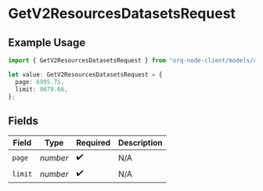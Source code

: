 # GetV2ResourcesDatasetsRequest

## Example Usage

```typescript
import { GetV2ResourcesDatasetsRequest } from "orq-node-client/models/operations";

let value: GetV2ResourcesDatasetsRequest = {
  page: 6995.75,
  limit: 9679.66,
};
```

## Fields

| Field              | Type               | Required           | Description        |
| ------------------ | ------------------ | ------------------ | ------------------ |
| `page`             | *number*           | :heavy_check_mark: | N/A                |
| `limit`            | *number*           | :heavy_check_mark: | N/A                |